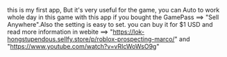 this is my first app, But it's very useful for the game, you can Auto to work whole day in this game with this app if you bought the GamePass ==> "Sell Anywhere".Also the setting is easy to set. 
you can buy it for $1 USD  and read more information in webite ==> "https://lok-hongstupendous.sellfy.store/p/roblox-prospecting-marco/" and "https://www.youtube.com/watch?v=vRIcWoWsO9g"
